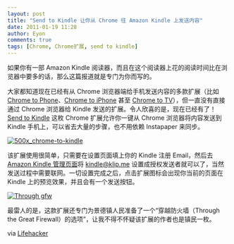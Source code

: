 ```yaml
---
layout: post
title: "Send to Kindle 让你从 Chrome 往 Amazon Kindle 上发送内容"
date: 2011-01-19 11:28
author: Eyon
comments: true
tags: [Chrome, Chrome扩展, send to kindle]
---
```

如果你有一部 Amazon Kindle 阅读器，而且在这个阅读器上花的阅读时间比在浏览器中要多的话，那么这篇报道就是专门为你而写的。

大家都知道现在已经有从 Chrome 浏览器端给手机发送内容的多款扩展（比如 [Chrome to Phone](http://www.chromi.org/archives/6521)、[Chrome to iPhone](http://www.chromi.org/archives/6480) 甚至 [Chrome to TV](http://www.chromi.org/archives/6555)），但一直没有直接通过 Chrome 浏览器给 Kindle 发送的扩展。令人欣喜的是，现在已经有了！[Send to Kindle](https://chrome.google.com/webstore/detail/ipkfnchcgalnafehpglfbommidgmalan) 这枚 Chrome 扩展允许你一键从 Chrome 浏览器将内容发送到 Kindle 手机上，可以省去大量的步骤，也不用依赖 Instapaper 来同步。

<a href="http://img.chromi.org/2011/01/500x_chrome-to-kindle.jpg">![](http://img.chromi.org/2011/01/500x_chrome-to-kindle.jpg "500x_chrome-to-kindle")</a>

该扩展使用很简单，只需要在设置页面填上你的 Kindle 注册 Email，然后去 [Amazon Kindle 管理页面](https://www.amazon.com/gp/digital/fiona/manage?tag=gmgamzn-20)将 kindle@klip.me 设置成授权发送者就可以了，当然发送过程中需要联网。一切设置完成之后，点击扩展图标会出现你当前的页面在 Kindle 上的预览效果，并且会有一个发送按钮。

<a href="http://img.chromi.org/2011/01/Through-gfw.png">![](http://img.chromi.org/2011/01/Through-gfw.png "Through gfw")</a>

最雷人的是，这款扩展还专门为景德镇人民准备了一个“穿越防火墙（Through the Great Firewall）的选项”，让我不得不怀疑该扩展的作者也是镇民一枚。

via [Lifehacker](http://lifehacker.com/5736907/send-to-kindle-pushes-web-articles-from-chrome-to-your-kindle)
